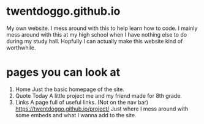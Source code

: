 # twentdoggo.github.io
My own website.
I mess around with this to help learn how to code.
I mainly mess around with this at my high school when I have nothing else to do during my study hall.
Hopfully I can actually make this website kind of worthwhile.

# pages you can look at
1. Home
Just the basic homepage of the site.
2. Quote Today
A little project me and my friend made for 8th grade.
3. Links
A page full of useful links.
(Not on the nav bar)
https://twentdoggo.github.io/project/
Just where I mess around with some embeds and what I wanna add to the site.
